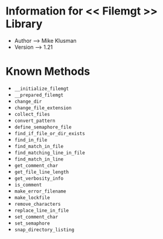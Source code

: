 # Information for << Filemgt >> Library

* Author --> Mike Klusman
* Version --> 1.21

# Known Methods

* `__initialize_filemgt`
* `__prepared_filemgt`
* `change_dir`
* `change_file_extension`
* `collect_files`
* `convert_pattern`
* `define_semaphore_file`
* `find_if_file_or_dir_exists`
* `find_in_file`
* `find_match_in_file`
* `find_matching_line_in_file`
* `find_match_in_line`
* `get_comment_char`
* `get_file_line_length`
* `get_verbosity_info`
* `is_comment`
* `make_error_filename`
* `make_lockfile`
* `remove_characters`
* `replace_line_in_file`
* `set_comment_char`
* `set_semaphore`
* `snap_directory_listing`
